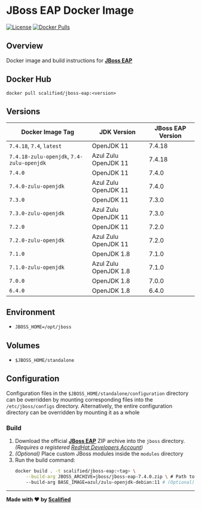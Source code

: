# JBoss EAP Docker Image

[![License](https://img.shields.io/badge/License-MIT-yellow.svg)](https://github.com/Scalified/helm-jboss/blob/master/LICENSE)
[![Docker Pulls](https://img.shields.io/docker/pulls/scalified/jboss-eap.svg)](https://hub.docker.com/r/scalified/jboss-eap)

## Overview

Docker image and build instructions for [**JBoss EAP**](https://developers.redhat.com/products/eap/overview)

## Docker Hub

`docker pull scalified/jboss-eap:<version>`

## Versions

| Docker Image Tag                          | JDK Version           | JBoss EAP Version |
|-------------------------------------------|-----------------------|-------------------|
| `7.4.18`, `7.4`, `latest`                 | OpenJDK 11            | 7.4.18            |
| `7.4.18-zulu-openjdk`, `7.4-zulu-openjdk` | Azul Zulu OpenJDK 11  | 7.4.18            |
| `7.4.0`                                   | OpenJDK 11            | 7.4.0             |
| `7.4.0-zulu-openjdk`                      | Azul Zulu OpenJDK 11  | 7.4.0             |
| `7.3.0`                                   | OpenJDK 11            | 7.3.0             |
| `7.3.0-zulu-openjdk`                      | Azul Zulu OpenJDK 11  | 7.3.0             |
| `7.2.0`                                   | OpenJDK 11            | 7.2.0             |
| `7.2.0-zulu-openjdk`                      | Azul Zulu OpenJDK 11  | 7.2.0             |
| `7.1.0`                                   | OpenJDK 1.8           | 7.1.0             |
| `7.1.0-zulu-openjdk`                      | Azul Zulu OpenJDK 1.8 | 7.1.0             |
| `7.0.0`                                   | OpenJDK 1.8           | 7.0.0             |
| `6.4.0`                                   | OpenJDK 1.8           | 6.4.0             |

## Environment

* `JBOSS_HOME=/opt/jboss`

## Volumes

* `$JBOSS_HOME/standalone`

## Configuration

Configuration files in the `$JBOSS_HOME/standalone/configuration` directory can be overridden by mounting corresponding files into the `/etc/jboss/configs` directory.
Alternatively, the entire configuration directory can be overridden by mounting it as a whole

### Build

1. Download the official [**JBoss EAP**](https://developers.redhat.com/products/eap/download/) ZIP archive into the `jboss` directory.
    *(Requires a registered [RedHat Developers Account](https://developers.redhat.com))*
2. *(Optional)* Place custom JBoss modules inside the `modules` directory
3. Run the build command:
   ```bash
   docker build . -t scalified/jboss-eap:<tag> \
       --build-arg JBOSS_ARCHIVE=jboss/jboss-eap-7.4.0.zip \ # Path to the downloaded JBoss EAP archive
       --build-arg BASE_IMAGE=azul/zulu-openjdk-debian:11 # (Optional) Base Docker image containing the desired JDK
     ```

---

**Made with ❤️ by [Scalified](http://www.scalified.com)**

